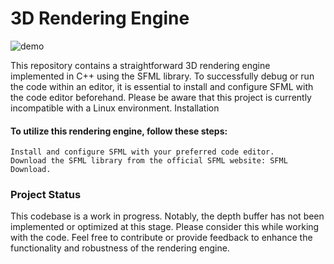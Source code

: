 # 3D Rendering Engine
![demo](demo.gif)

This repository contains a straightforward 3D rendering engine implemented in C++ using the SFML library. To successfully debug or run the code within an editor, it is essential to install and configure SFML with the code editor beforehand. Please be aware that this project is currently incompatible with a Linux environment.
Installation

#### To utilize this rendering engine, follow these steps:

    Install and configure SFML with your preferred code editor.
    Download the SFML library from the official SFML website: SFML Download.

### Project Status
This codebase is a work in progress. Notably, the depth buffer has not been implemented or optimized at this stage. Please consider this while working with the code.
Feel free to contribute or provide feedback to enhance the functionality and robustness of the rendering engine.
